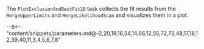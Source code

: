 The `PlotExclusionAndBestFit2D` task collects the fit results from the `MergeUpperLimits` and `MergeLikelihoodScan` and visualizes them in a plot.

<div class="dhi_parameter_table">

--8<-- "content/snippets/parameters.md@-2,20,19,16,54,14,66,12,55,72,73,48,17,18,12,39,40,11,3,4,5,6,7,8"

</div>
